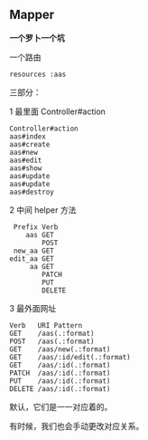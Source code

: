 ## Mapper

**一个罗卜一个坑**

一个路由

```
resources :aas
```

三部分：

1 最里面 Controller#action

```
Controller#action
aas#index
aas#create
aas#new
aas#edit
aas#show
aas#update
aas#update
aas#destroy
```

2 中间 helper 方法

```
 Prefix Verb  
    aas GET   
        POST  
 new_aa GET   
edit_aa GET   
     aa GET   
        PATCH 
        PUT   
        DELETE
```

3 最外面网址

```
Verb   URI Pattern            
GET    /aas(.:format)         
POST   /aas(.:format)         
GET    /aas/new(.:format)     
GET    /aas/:id/edit(.:format)
GET    /aas/:id(.:format)     
PATCH  /aas/:id(.:format)     
PUT    /aas/:id(.:format)     
DELETE /aas/:id(.:format)     
```

默认，它们是一一对应着的。

有时候，我们也会手动更改对应关系。
